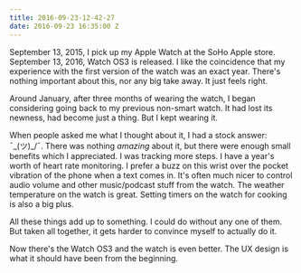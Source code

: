 ```yaml
---
title: 2016-09-23-12-42-27
date: 2016-09-23 16:35:00 Z
---
```


September 13, 2015, I pick up my Apple Watch at the SoHo Apple store. September 13, 2016, Watch OS3 is released. I like the coincidence that my experience with the first version of the watch was an exact year. There's nothing important about this, nor any big take away. It just feels right.

Around January, after three months of wearing the watch, I began considering going back to my previous non-smart watch. It had lost its newness, had become just a thing. But I kept wearing it. 

When people asked me what I thought about it, I had a stock answer: ¯\_(ツ)_/¯. There was nothing *amazing* about it, but there were enough small benefits which I appreciated. I was tracking more steps. I have a year's worth of heart rate monitoring. I prefer a buzz on this wrist over the pocket vibration of the phone when a text comes in. It's often much nicer to control audio volume and other music/podcast stuff from the watch. The weather temperature on the watch is great. Setting timers on the watch for cooking is also a big plus.

All these things add up to something. I could do without any one of them. But taken all together, it gets harder to convince myself to actually do it.

Now there's the Watch OS3 and the watch is even better. The UX design is what it should have been from the beginning.